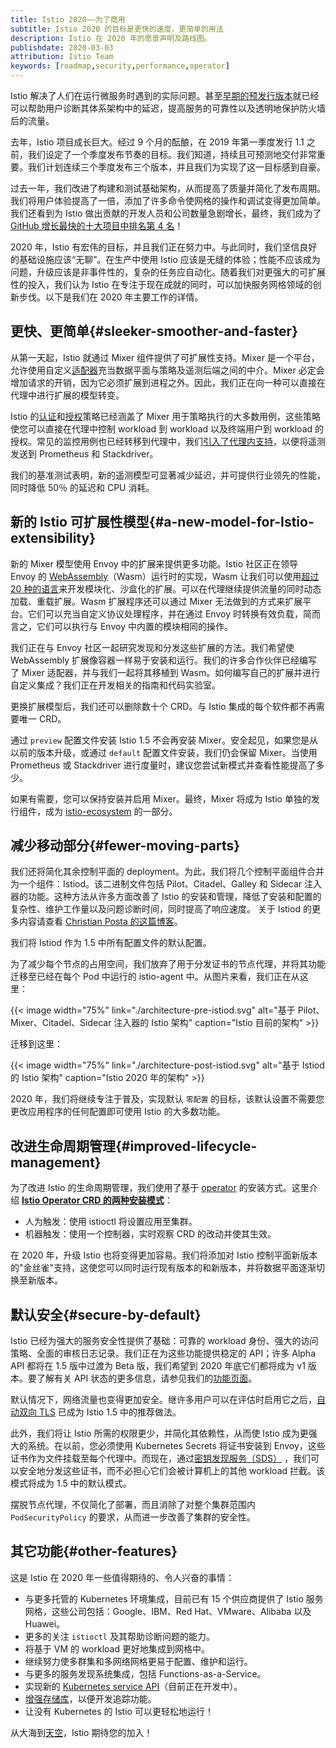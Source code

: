 ```yaml
---
title: Istio 2020——为了商用
subtitle: Istio 2020 的目标是更快的速度，更简单的用法
description: Istio 在 2020 年的愿景声明及路线图。
publishdate: 2020-03-03
attribution: Istio Team
keywords: [roadmap,security,performance,operator]
---
```


Istio 解决了人们在运行微服务时遇到的实际问题。甚至[早期的预发行版本](https://kubernetespodcast.com/episode/016-descartes-labs/)就已经可以帮助用户诊断其体系架构中的延迟，提高服务的可靠性以及透明地保护防火墙后的流量。

去年，Istio 项目成长巨大。经过 9 个月的酝酿，在 2019 年第一季度发行 1.1 之前，我们设定了一个季度发布节奏的目标。我们知道，持续且可预测地交付非常重要。我们计划连续三个季度发布三个版本，并且我们为实现了这一目标感到自豪。

过去一年，我们改进了构建和测试基础架构，从而提高了质量并简化了发布周期。我们将用户体验提高了一倍，添加了许多命令使网格的操作和调试变得更加简单。我们还看到为 Istio 做出贡献的开发人员和公司数量急剧增长，最终，我们成为了 [GitHub 增长最快的十大项目中排名第 4 名](https://octoverse.github.com/#fastest-growing-oss-projects-by-contributors)！

2020 年，Istio 有宏伟的目标，并且我们正在努力中。与此同时，我们坚信良好的基础设施应该“无聊”。在生产中使用 Istio 应该是无缝的体验；性能不应该成为问题，升级应该是非事件性的，复杂的任务应自动化。随着我们对更强大的可扩展性的投入，我们认为 Istio 在专注于现在成就的同时，可以加快服务网格领域的创新步伐。以下是我们在 2020 年主要工作的详情。

## 更快、更简单{#sleeker-smoother-and-faster}

从第一天起，Istio 就通过 Mixer 组件提供了可扩展性支持。Mixer 是一个平台，允许使用自定义[适配器](/zh/docs/reference/config/policy-and-telemetry/mixer-overview/#adapters)充当数据平面与策略及遥测后端之间的中介。Mixer 必定会增加请求的开销，因为它必须扩展到进程之外。因此，我们正在向一种可以直接在代理中进行扩展的模型转变。

Istio 的[认证](/zh/docs/concepts/security/#authentication-policies)和[授权](/zh/docs/concepts/security/#authorization)策略已经涵盖了 Mixer 用于策略执行的大多数用例，这些策略使您可以直接在代理中控制 workload 到 workload 以及终端用户到 workload 的授权。常见的监控用例也已经转移到代理中，我们[引入了代理内支持](/zh/docs/ops/configuration/telemetry/in-proxy-service-telemetry/)，以便将遥测发送到 Prometheus 和 Stackdriver。

我们的基准测试表明，新的遥测模型可显著减少延迟，并可提供行业领先的性能，同时降低 50％ 的延迟和 CPU 消耗。

## 新的 Istio 可扩展性模型{#a-new-model-for-Istio-extensibility}

新的 Mixer 模型使用 Envoy 中的扩展来提供更多功能。Istio 社区正在领导 Envoy 的 [WebAssembly](https://webassembly.org/)（Wasm）运行时的实现，Wasm 让我们可以使用[超过 20 种的语言](https://github.com/appcypher/awesome-wasm-langs)来开发模块化、沙盒化的扩展。可以在代理继续提供流量的同时动态加载、重载扩展。Wasm 扩展程序还可以通过 Mixer 无法做到的方式来扩展平台。它们可以充当自定义协议处理程序，并在通过 Envoy 时转换有效负载，简而言之，它们可以执行与 Envoy 中内置的模块相同的操作。

我们正在与 Envoy 社区一起研究发现和分发这些扩展的方法。我们希望使 WebAssembly 扩展像容器一样易于安装和运行。我们的许多合作伙伴已经编写了 Mixer 适配器，并与我们一起将其移植到 Wasm。如何编写自己的扩展并进行自定义集成？我们正在开发相关的指南和代码实验室。

更换扩展模型后，我们还可以删除数十个 CRD。与 Istio 集成的每个软件都不再需要唯一 CRD。

通过 `preview` 配置文件安装 Istio 1.5 不会再安装 Mixer。安全起见，如果您是从以前的版本升级，或通过 `default` 配置文件安装，我们仍会保留 Mixer。当使用 Prometheus  或 Stackdriver 进行度量时，建议您尝试新模式并查看性能提高了多少。

如果有需要，您可以保持安装并启用 Mixer。最终，Mixer 将成为 Istio 单独的发行组件，成为 [istio-ecosystem](https://github.com/istio-ecosystem/) 的一部分。

## 减少移动部分{#fewer-moving-parts}

我们还将简化其余控制平面的 deployment。为此，我们将几个控制平面组件合并为一个组件：Istiod。该二进制文件包括 Pilot、Citadel、Galley 和 Sidecar 注入器的功能。这种方法从许多方面改善了 Istio 的安装和管理，降低了安装和配置的复杂性、维护工作量以及问题诊断时间，同时提高了响应速度。
关于 Istiod 的更多内容请查看 [Christian Posta 的这篇博客](https://blog.christianposta.com/microservices/istio-as-an-example-of-when-not-to-do-microservices/)。

我们将 Istiod 作为 1.5 中所有配置文件的默认配置。

为了减少每个节点的占用空间，我们放弃了用于分发证书的节点代理，并将其功能迁移至已经在每个 Pod 中运行的 istio-agent 中。从图片来看，我们正在从这里：

{{< image width="75%"
    link="./architecture-pre-istiod.svg"
    alt="基于 Pilot、Mixer、Citadel、Sidecar 注入器的 Istio 架构"
    caption="Istio 目前的架构"
    >}}

迁移到这里：

{{< image width="75%"
    link="./architecture-post-istiod.svg"
    alt="基于 Istiod 的 Istio 架构"
    caption="Istio 2020 年的架构"
    >}}

2020 年，我们将继续专注于普及，实现默认 `零配置` 的目标，该默认设置不需要您更改应用程序的任何配置即可使用 Istio 的大多数功能。

## 改进生命周期管理{#improved-lifecycle-management}

为了改进 Istio 的生命周期管理，我们使用了基于 [operator](https://kubernetes.io/docs/concepts/extend-kubernetes/operator/) 的安装方式。这里介绍 **[Istio Operator CRD 的两种安装模式](/zh/docs/setup/install/istioctl/)**：

- 人为触发：使用 istioctl 将设置应用至集群。
- 机器触发：使用一个控制器，实时观察 CRD 的改动并使其生效。

在 2020 年，升级 Istio 也将变得更加容易。我们将添加对 Istio 控制平面新版本的"金丝雀"支持，这使您可以同时运行现有版本的和新版本，并将数据平面逐渐切换至新版本。

## 默认安全{#secure-by-default}

Istio 已经为强大的服务安全性提供了基础：可靠的 workload 身份、强大的访问策略、全面的审核日志记录。我们正在为这些功能提供稳定的 API；许多 Alpha API 都将在 1.5 版中过渡为 Beta 版，我们希望到 2020 年底它们都将成为 v1 版本。要了解有关 API 状态的更多信息，请参见我们的[功能页面](/zh/about/feature-stages/#istio-features)。

默认情况下，网络流量也变得更加安全。继许多用户可以在评估时启用它之后，[自动双向 TLS](/zh/docs/tasks/security/authentication/auto-mtls/) 已成为 Istio 1.5 中的推荐做法。

此外，我们将让 Istio 所需的权限更少，并简化其依赖性，从而使 Istio 成为更强大的系统。在以前，您必须使用 Kubernetes Secrets 将证书安装到 Envoy，这些证书作为文件挂载至每个代理中。而现在，通过[密钥发现服务（SDS）](https://www.envoyproxy.io/docs/envoy/latest/configuration/security/secret) ，我们可以安全地分发这些证书，而不必担心它们会被计算机上的其他 workload 拦截。该模式将成为 1.5 中的默认模式。

摆脱节点代理，不仅简化了部署，而且消除了对整个集群范围内 `PodSecurityPolicy` 的要求，从而进一步改善了集群的安全性。

## 其它功能{#other-features}

这是 Istio 在 2020 年一些值得期待的、令人兴奋的事情：

- 与更多托管的 Kubernetes 环境集成，目前已有 15 个供应商提供了 Istio 服务网格，这些公司包括：Google、IBM、Red Hat、VMware、Alibaba 以及 Huawei。
- 更多的关注 `istioctl` 及其帮助诊断问题的能力。
- 将基于 VM 的 workload 更好地集成到网格中。
- 继续努力使多群集和多网络网格更易于配置、维护和运行。
- 与更多的服务发现系统集成，包括 Functions-as-a-Service。
- 实现新的 [Kubernetes service API](https://kubernetes-sigs.github.io/service-apis/)（目前正在开发中）。
- [增强存储库](https://github.com/istio/enhancements/)，以便开发追踪功能。
- 让没有 Kubernetes 的 Istio 可以更轻松地运行！

从大海到[天空](https://www.youtube.com/watch?v=YjZ4AZ7hRM0)，Istio 期待您的加入！
